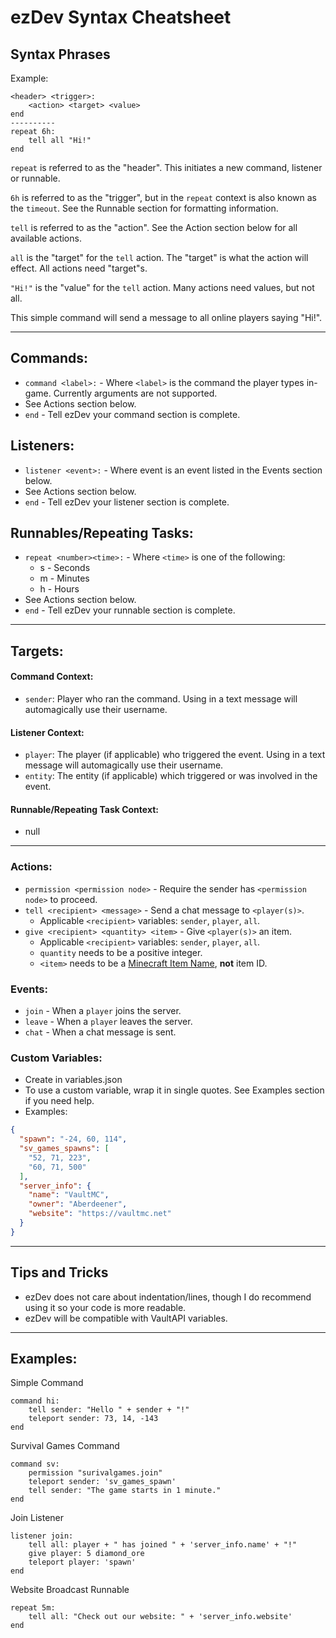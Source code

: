 # ezDev Syntax Cheatsheet

## Syntax Phrases
Example:
```
<header> <trigger>:
    <action> <target> <value>
end
----------
repeat 6h:
    tell all "Hi!"
end
```
`repeat` is referred to as the "header". This initiates a new command, listener or runnable.

`6h` is referred to as the "trigger", but in the `repeat` context is also known as the `timeout`. See the Runnable section for formatting information.

`tell` is referred to as the "action". See the Action section below for all available actions.

`all` is the "target" for the `tell` action. The "target" is what the action will effect. All actions need "target"s.

`"Hi!"` is the "value" for the `tell` action. Many actions need values, but not all.

This simple command will send a message to all online players saying "Hi!".

---

## Commands:

- `command <label>:` - Where `<label>` is the command the player types in-game.
Currently arguments are not supported.
- See Actions section below.
- `end` - Tell ezDev your command section is complete.

## Listeners:
- `listener <event>:` - Where event is an event listed in the Events section below.
- See Actions section below.
- `end` - Tell ezDev your listener section is complete.

## Runnables/Repeating Tasks:
- `repeat <number><time>:` - Where `<time>` is one of the following:
    - s - Seconds
    - m - Minutes
    - h - Hours
- See Actions section below.
- `end` - Tell ezDev your runnable section is complete.

---

## Targets:

#### Command Context:
- `sender`: Player who ran the command. Using in a text message will automagically use their username.

#### Listener Context:
- `player`: The player (if applicable) who triggered the event. Using in a text message will automagically use their username.
- `entity`: The entity (if applicable) which triggered or was involved in the event.

#### Runnable/Repeating Task Context:
- null

---

### Actions:
- `permission <permission node>` - Require the sender has `<permission node>` to proceed.
- `tell <recipient> <message>` - Send a chat message to `<player(s)>`. 
    - Applicable `<recipient>` variables: `sender`, `player`, `all`.
- `give <recipient> <quantity> <item>` - Give `<player(s)>` an item.
    - Applicable `<recipient>` variables: `sender`, `player`, `all`.
    - `quantity` needs to be a positive integer.
    - `<item>` needs to be a [Minecraft Item Name](https://minecraft-ids.grahamedgecombe.com/), **not** item ID.

### Events:
- `join` - When a `player` joins the server.
- `leave` - When a `player` leaves the server.
- `chat` - When a chat message is sent.

### Custom Variables:
- Create in variables.json
- To use a custom variable, wrap it in single quotes. See Examples section if you need help.
- Examples:
```json
{
  "spawn": "-24, 60, 114",
  "sv_games_spawns": [
    "52, 71, 223",
    "60, 71, 500"
  ],
  "server_info": {
    "name": "VaultMC",
    "owner": "Aberdeener",
    "website": "https://vaultmc.net"
  }
}
```

---

## Tips and Tricks

- ezDev does not care about indentation/lines, though I do recommend using it so your code is more readable.
- ezDev will be compatible with VaultAPI variables.

---

## Examples:

Simple Command
```
command hi:
    tell sender: "Hello " + sender + "!"
    teleport sender: 73, 14, -143
end
```
Survival Games Command
```
command sv:
    permission "surivalgames.join"
    teleport sender: 'sv_games_spawn'
    tell sender: "The game starts in 1 minute."
end
```
Join Listener
```
listener join:
    tell all: player + " has joined " + 'server_info.name' + "!"
    give player: 5 diamond_ore
    teleport player: 'spawn'
end
```
Website Broadcast Runnable
```
repeat 5m:
    tell all: "Check out our website: " + 'server_info.website'
end
```

